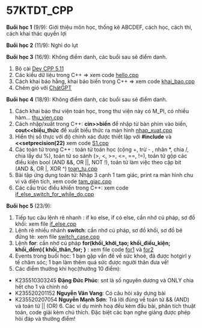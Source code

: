 # 57KTDT_CPP

**Buổi học 1** (9/9): Giới thiệu môn học, thống kê ABCDEF, cách học, cách thi, cách khai thác quyền lợi

**Buổi học 2** (11/9): Nghỉ do lụt

**Buổi học 3** (16/9): Không điểm danh, các buổi sau sẽ điểm danh.

  1. Bộ cài [Dev CPP 5.11](https://orwelldevcpp.blogspot.com/2015/04/dev-c-511-released.html)
  2. Các kiểu dữ liệu trong C++ => xem code [hello.cpp](code/hello.cpp)
  3. Cách khai báo hằng, khai báo biến trong C++ => xem code [khai_bao.cpp](code/khai_bao.cpp)
  4. Chém gió với [ChátGPT](https://chatgpt.com/share/66e7da28-e030-800a-a62e-0e1b4ee0fae7)

**Buổi học 4** (18/9): Không điểm danh, các buổi sau sẽ điểm danh.

  1. Cách khai báo thư viện toán học, trong thư viện này có M_PI, có nhiều hàm... [thu_vien.cpp](code/thu_vien.cpp)
  2. Cách nhập/xuất trong C++: **cin>>biến** để nhập từ bàn phím vào biến, **cout<<biểu_thức** để xuất biểu thức ra màn hình [nhap_xuat.cpp](code/nhap_xuat.cpp)
  3. Hiển thị số thực với độ chính xác được thiết lập với **#include<iomanip>** và **<<setprecision(22)** xem code [S1.cpp](code/S1.cpp)
  4. Các toán tử trong C++ : toán tử toán học (cộng +, trừ - , nhân *, chia /, chia lấy dư %), toán tử so sánh (>, <, >=, <=, ==, !=), toán tử gộp các điều kiện bool (AND &&, OR ||, NOT !), toán tử làm việc theo cặp bit (AND &, OR |, XOR ^) [toan_tu.cpp](code/toan_tu.cpp)
  5. Bài tập ứng dụng toán tử: Nhập 3 cạnh 1 tam giác, print ra màn hình chu vi và diện tích, xem code [tam_giac.cpp](code/tam_giac.cpp)
  6. Các cấu trúc điều khiển trong C++: xem code [if_else_switch_for_while_do.cpp](code/if_else_switch_for_while_do.cpp)

**Buổi học 5** (23/9): 
  1. Tiếp tục câu lệnh rẽ nhanh : if ko else, if có else, cần nhớ cú pháp, sơ đồ khối: xem file [if_else.cpp](code/if_else.cpp)
  2. Lệnh rẽ nhiều nhánh **switch**: cần nhớ cú pháp, sơ đồ khối, sơ đồ bé đứng tè: xem file [switch_case.cpp](code/switch_case.cpp)
  3. Lệnh **for**: cần nhớ cú pháp **for(khối_khởi_tạo; khối_điều_kiện; khối_đếm){ khối_thân_for; }** : xem file code [for1](code/lenh_for.cpp) và [for2](code/lenh_for2.cpp)
  4. Events trong buổi học: 1 bạn gặp vấn đề về sức khoẻ, đã được hotgirl y tế chăm sóc; 1 bạn làm thêm quá sức được người thân đưa về!
  5. Các điểm thưởng khi học(thưởng 10 điểm):
- K235510303245 **Đặng Đức Phúc**: snt là số nguyên dương và ONLY chia hết cho 1 và chính nó
- K235520201152 **Nguyễn Văn Vang**: Có câu hỏi xây dựng bài
- K235520207054 **Nguyễn Mạnh Sơn**: Trả lời đúng về toán tử && (AND) và toán tử || (OR)
  6. Các ví dụ minh hoạ đều kèm đầu bài, phân tích thuật toán, code giải kèm chú thích. Đặc biệt các bạn nghe giảng được phép hỏi đáp và thưởng điểm!
   

